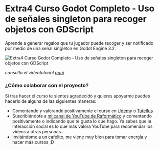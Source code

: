 # Extra4 Curso Godot Completo - Uso de señales singleton para recoger objetos con GDScript
Aprende a generar regalos que tu jugador puede recoger y ser notificado por medio de una señal singleton en Godot Engine 3.2. 

![Extra4 Curso Godot Completo - Uso de señales singleton para recoger objetos con GDScript](H:\Documentos\FormacionOnline\Github\rafanoid\Thumbnails\extra4.png)

*consulta el videotutorial [aquí](https://www.youtube.com/watch?v=Mo6sbDlk0nQ)*

### ¿Cómo colaborar con el proyecto?

Si tras hacer el curso te sientes agradecido y quieres apoyarme puedes hacerlo de alguna de las siguientes maneras:

- Comentando y valorando positivamente el curso en [Udemy](https://www.udemy.com/course/godot-3-primer-videojuego/) o [Tutellus](https://www.tutellus.com/tecnologia/videojuegos/haz-tu-primer-videojuego-con-godot-32-30039)
- Suscribiéndote a [mi canal de YouTube de Raformático](https://www.youtube.com/c/raformatico) y comentando positivamente o indicando que te gusta lo que hago. Ya sabes que la interacción social es lo que más valora YouTube para recomendar los vídeos a otras personas...
- [Invitándome a un cafelito](https://www.buymeacoffee.com/raformatico), me viene muy bien para tomar energía y hacer más cursos ;D